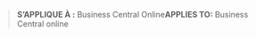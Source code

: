 > <span data-ttu-id="a5c49-101">**S’APPLIQUE À :** Business Central Online</span><span class="sxs-lookup"><span data-stu-id="a5c49-101">**APPLIES TO:** Business Central online</span></span>